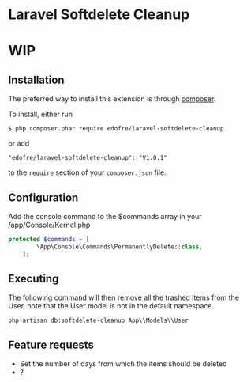 # Laravel Softdelete Cleanup
# WIP

## Installation

The preferred way to install this extension is through [composer](http://getcomposer.org/download/).

To install, either run

```
$ php composer.phar require edofre/laravel-softdelete-cleanup
```

or add

```
"edofre/laravel-softdelete-cleanup": "V1.0.1"
```

to the ```require``` section of your `composer.json` file.

## Configuration

Add the console command to the $commands array in your /app/Console/Kernel.php
```php
protected $commands = [
        \App\Console\Commands\PermanentlyDelete::class,
    ];

```

## Executing

The following command will then remove all the trashed items from the User, note that the User model is not in the default namespace.
```
php artisan db:softdelete-cleanup App\\Models\\User
```

## Feature requests

* Set the number of days from which the items should be deleted
* ?
